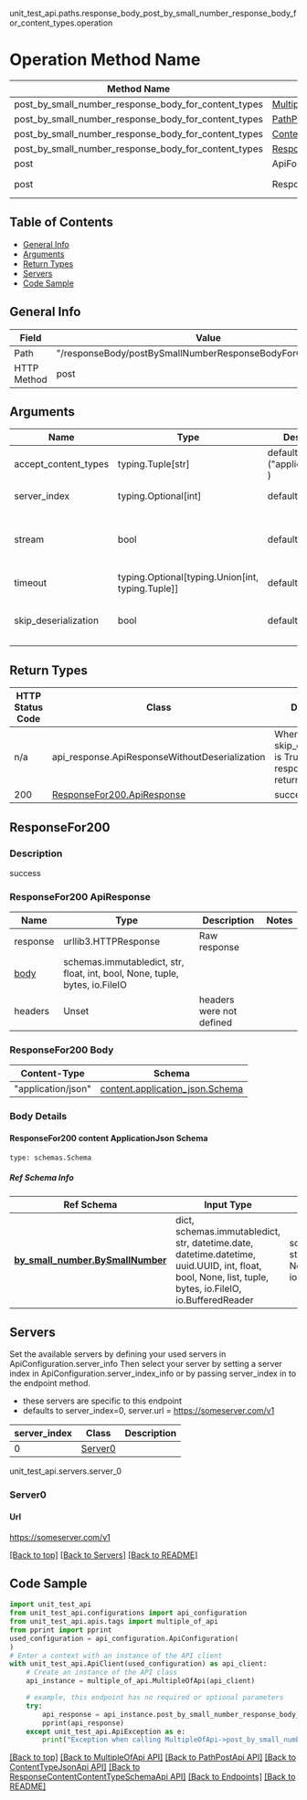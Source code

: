 unit_test_api.paths.response_body_post_by_small_number_response_body_for_content_types.operation
# Operation Method Name

| Method Name | Api Class | Notes |
| ----------- | --------- | ----- |
| post_by_small_number_response_body_for_content_types | [MultipleOfApi](../../apis/tags/multiple_of_api.md) | This api is only for tag=multipleOf |
| post_by_small_number_response_body_for_content_types | [PathPostApi](../../apis/tags/path_post_api.md) | This api is only for tag=path.post |
| post_by_small_number_response_body_for_content_types | [ContentTypeJsonApi](../../apis/tags/content_type_json_api.md) | This api is only for tag=contentType_json |
| post_by_small_number_response_body_for_content_types | [ResponseContentContentTypeSchemaApi](../../apis/tags/response_content_content_type_schema_api.md) | This api is only for tag=response.content.contentType.schema |
| post | ApiForPost | This api is only for this endpoint |
| post | ResponseBodyPostBySmallNumberResponseBodyForContentTypes | This api is only for path=/responseBody/postBySmallNumberResponseBodyForContentTypes |

## Table of Contents
- [General Info](#general-info)
- [Arguments](#arguments)
- [Return Types](#return-types)
- [Servers](#servers)
- [Code Sample](#code-sample)

## General Info
| Field | Value |
| ----- | ----- |
| Path | "/responseBody/postBySmallNumberResponseBodyForContentTypes" |
| HTTP Method | post |

## Arguments

Name | Type | Description  | Notes
------------- | ------------- | ------------- | -------------
accept_content_types | typing.Tuple[str] | default is ("application/json", ) | Tells the server the content type(s) that are accepted by the client
server_index | typing.Optional[int] | default is None | Allows one to select a different [server](#servers). If not None, must be one of [0]
stream | bool | default is False | if True then the response.content will be streamed and loaded from a file like object. When downloading a file, set this to True to force the code to deserialize the content to a FileSchema file
timeout | typing.Optional[typing.Union[int, typing.Tuple]] | default is None | the timeout used by the rest client
skip_deserialization | bool | default is False | when True, headers and body will be unset and an instance of api_response.ApiResponseWithoutDeserialization will be returned

## Return Types

HTTP Status Code | Class | Description
------------- | ------------- | -------------
n/a | api_response.ApiResponseWithoutDeserialization | When skip_deserialization is True this response is returned
200 | [ResponseFor200.ApiResponse](#responsefor200-apiresponse) | success

## ResponseFor200

### Description
success

### ResponseFor200 ApiResponse
Name | Type | Description  | Notes
------------- | ------------- | ------------- | -------------
response | urllib3.HTTPResponse | Raw response |
[body](#responsefor200-body) | schemas.immutabledict, str, float, int, bool, None, tuple, bytes, io.FileIO |  |
headers | Unset | headers were not defined |

### ResponseFor200 Body
Content-Type | Schema
------------ | -------
"application/json" | [content.application_json.Schema](#responsefor200-content-applicationjson-schema)

### Body Details
#### ResponseFor200 content ApplicationJson Schema
```
type: schemas.Schema
```

##### Ref Schema Info
Ref Schema | Input Type | Output Type
---------- | ---------- | -----------
[**by_small_number.BySmallNumber**](../../components/schema/by_small_number.md) | dict, schemas.immutabledict, str, datetime.date, datetime.datetime, uuid.UUID, int, float, bool, None, list, tuple, bytes, io.FileIO, io.BufferedReader | schemas.immutabledict, str, float, int, bool, None, tuple, bytes, io.FileIO

## Servers

Set the available servers by defining your used servers in ApiConfiguration.server_info
Then select your server by setting a server index in ApiConfiguration.server_index_info or by
passing server_index in to the endpoint method.
- these servers are specific to this endpoint
- defaults to server_index=0, server.url = https://someserver.com/v1

server_index | Class | Description
------------ | ----- | ------------
0 | [Server0](#server0) |

unit_test_api.servers.server_0
### Server0

#### Url
https://someserver.com/v1

[[Back to top]](#top) [[Back to Servers]](../../README.md#Servers) [[Back to README]](../../README.md)

## Code Sample

```python
import unit_test_api
from unit_test_api.configurations import api_configuration
from unit_test_api.apis.tags import multiple_of_api
from pprint import pprint
used_configuration = api_configuration.ApiConfiguration(
)
# Enter a context with an instance of the API client
with unit_test_api.ApiClient(used_configuration) as api_client:
    # Create an instance of the API class
    api_instance = multiple_of_api.MultipleOfApi(api_client)

    # example, this endpoint has no required or optional parameters
    try:
        api_response = api_instance.post_by_small_number_response_body_for_content_types()
        pprint(api_response)
    except unit_test_api.ApiException as e:
        print("Exception when calling MultipleOfApi->post_by_small_number_response_body_for_content_types: %s\n" % e)
```

[[Back to top]](#top)
[[Back to MultipleOfApi API]](../../apis/tags/multiple_of_api.md)
[[Back to PathPostApi API]](../../apis/tags/path_post_api.md)
[[Back to ContentTypeJsonApi API]](../../apis/tags/content_type_json_api.md)
[[Back to ResponseContentContentTypeSchemaApi API]](../../apis/tags/response_content_content_type_schema_api.md)
[[Back to Endpoints]](../../../README.md#Endpoints) [[Back to README]](../../../README.md)